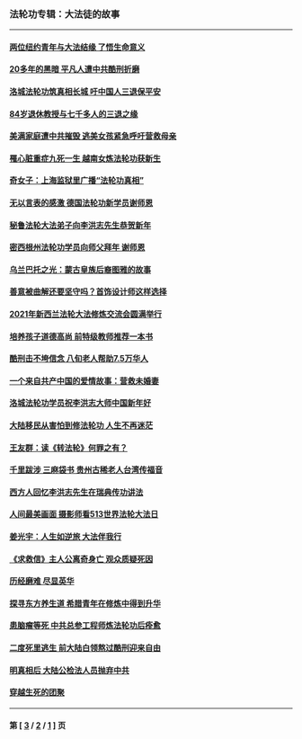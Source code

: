 ### 法轮功专辑：大法徒的故事
---
#### [两位纽约青年与大法结缘 了悟生命意义](../../pages/nf1147481/n14002785.md?08230430) 
#### [20多年的黑暗 平凡人遭中共酷刑折磨](../../pages/nf1147481/n13997976.md?08230430) 
#### [洛城法轮功筑真相长城 吁中国人三退保平安](../../pages/nf1147481/n13892471.md?08230430) 
#### [84岁退休教授与七千多人的三退之缘](../../pages/nf1147481/n13796650.md?08230430) 
#### [美满家庭遭中共摧毁 逃美女孩紧急呼吁营救母亲](../../pages/nf1147481/n13792859.md?08230430) 
#### [罹心脏重症九死一生 越南女炼法轮功获新生](../../pages/nf1147481/n13732766.md?08230430) 
#### [奇女子：上海监狱里广播“法轮功真相”](../../pages/nf1147481/n13726443.md?08230430) 
#### [无以言表的感激 德国法轮功新学员谢师恩](../../pages/nf1147481/n13543790.md?08230430) 
#### [秘鲁法轮大法弟子向李洪志先生恭贺新年](../../pages/nf1147481/n13540182.md?08230430) 
#### [密西根州法轮功学员向师父拜年 谢师恩](../../pages/nf1147481/n13538183.md?08230430) 
#### [乌兰巴托之光：蒙古皇族后裔图雅的故事](../../pages/nf1147481/n13155759.md?08230430) 
#### [善意被曲解还要坚守吗？首饰设计师这样选择](../../pages/nf1147481/n13077575.md?08230430) 
#### [2021年新西兰法轮大法修炼交流会圆满举行](../../pages/nf1147481/n13033149.md?08230430) 
#### [培养孩子道德高尚 前特级教师推荐一本书](../../pages/nf1147481/n12938640.md?08230430) 
#### [酷刑击不垮信念 八旬老人帮助7.5万华人](../../pages/nf1147481/n12880712.md?08230430) 
#### [一个来自共产中国的爱情故事：营救未婚妻](../../pages/nf1147481/n12778386.md?08230430) 
#### [洛城法轮功学员祝李洪志大师中国新年好](../../pages/nf1147481/n12724685.md?08230430) 
#### [大陆移民从害怕到修法轮功 人生不再迷茫](../../pages/nf1147481/n12414325.md?08230430) 
#### [王友群：读《转法轮》何罪之有？](../../pages/nf1147481/n12408647.md?08230430) 
#### [千里跋涉 三麻袋书 贵州古稀老人台湾传福音](../../pages/nf1147481/n12198750.md?08230430) 
#### [西方人回忆李洪志先生在瑞典传功讲法](../../pages/nf1147481/n12099607.md?08230430) 
#### [人间最美画面 摄影师看513世界法轮大法日](../../pages/nf1147481/n12094118.md?08230430) 
#### [姜光宇：人生如逆旅 大法伴我行](../../pages/nf1147481/n12088664.md?08230430) 
#### [《求救信》主人公离奇身亡 观众质疑死因](../../pages/nf1147481/n11845215.md?08230430) 
#### [历经磨难 尽显英华](../../pages/nf1147481/n11723297.md?08230430) 
#### [探寻东方养生道 希腊青年在修炼中得到升华](../../pages/nf1147481/n11494502.md?08230430) 
#### [患脑瘤等死 中共总参工程师炼法轮功后痊愈](../../pages/nf1147481/n11466682.md?08230430) 
#### [二度死里逃生 前大陆白领熬过酷刑迎来自由](../../pages/nf1147481/n11368594.md?08230430) 
#### [明真相后 大陆公检法人员抛弃中共](../../pages/nf1147481/n11358618.md?08230430) 
#### [穿越生死的团聚](../../pages/nf1147481/n11258922.md?08230430) 

---
#### 第 [ [3](./3.md?08230430) / [2](./2.md?08230430) / [1](./1.md?08230430) ] 页
